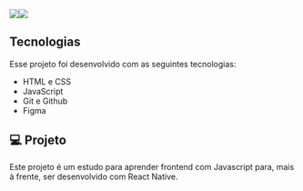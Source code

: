 <img src="./assets/dark-project.png"><img src="./assets/light-project.png">

## Tecnologias

Esse projeto foi desenvolvido com as seguintes tecnologias:

- HTML e CSS
- JavaScript
- Git e Github
- Figma

## 💻 Projeto

Este projeto é um estudo para aprender frontend com Javascript para, mais à frente, ser desenvolvido com React Native.
